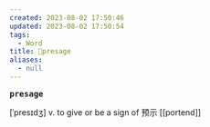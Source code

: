 ```yaml
---
created: 2023-08-02 17:50:46
updated: 2023-08-02 17:50:54
tags:
  - Word
title: 📖presage
aliases:
  - null
---
```


<pre><strong>presage</strong></pre>
[ˈpresɪdʒ]
v. to give or be a sign of 预示
[[portend]]
